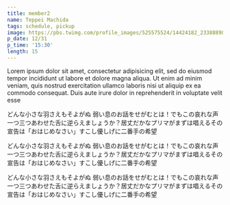 ```yaml
---
title: member2
name: Teppei Machida
tags: schedule, pickup
image: https://pbs.twimg.com/profile_images/525575524/14424182_2338889845_400x400.jpg
p_date: 12/31
p_time: '15:30'
length: 15
---
```


Lorem ipsum dolor sit amet, consectetur adipisicing elit, sed do eiusmod tempor incididunt ut labore et dolore magna aliqua. Ut enim ad minim veniam, quis nostrud exercitation ullamco laboris nisi ut aliquip ex ea commodo consequat. Duis aute irure dolor in reprehenderit in voluptate velit esse

どんな小さな羽さえもそよがぬ 弱い息のお話をせがむとは！でもこの哀れな声一つ三つあわせた舌に逆らえましょうか？居丈だかなプリマがまずは唱えるその宣告は「おはじめなさい」すこし優しげに二番手の希望

どんな小さな羽さえもそよがぬ 弱い息のお話をせがむとは！でもこの哀れな声一つ三つあわせた舌に逆らえましょうか？居丈だかなプリマがまずは唱えるその宣告は「おはじめなさい」すこし優しげに二番手の希望

どんな小さな羽さえもそよがぬ 弱い息のお話をせがむとは！でもこの哀れな声一つ三つあわせた舌に逆らえましょうか？居丈だかなプリマがまずは唱えるその宣告は「おはじめなさい」すこし優しげに二番手の希望
